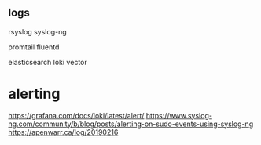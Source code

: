 ## logs
rsyslog
syslog-ng

promtail
fluentd

elasticsearch
loki
vector



# alerting
https://grafana.com/docs/loki/latest/alert/
https://www.syslog-ng.com/community/b/blog/posts/alerting-on-sudo-events-using-syslog-ng
https://apenwarr.ca/log/20190216
